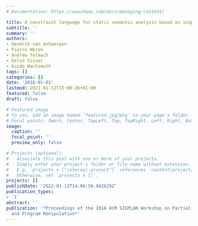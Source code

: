 ```yaml
---
# Documentation: https://wowchemy.com/docs/managing-content/

title: A constraint language for static semantic analysis based on scope graphs
subtitle: ''
summary: ''
authors:
- Hendrik van Antwerpen
- Pierre Néron
- Andrew Tolmach
- Eelco Visser
- Guido Wachsmuth
tags: []
categories: []
date: '2016-01-01'
lastmod: 2022-01-12T15:00:26+01:00
featured: false
draft: false

# Featured image
# To use, add an image named `featured.jpg/png` to your page's folder.
# Focal points: Smart, Center, TopLeft, Top, TopRight, Left, Right, BottomLeft, Bottom, BottomRight.
image:
  caption: ''
  focal_point: ''
  preview_only: false

# Projects (optional).
#   Associate this post with one or more of your projects.
#   Simply enter your project's folder or file name without extension.
#   E.g. `projects = ["internal-project"]` references `content/project/deep-learning/index.md`.
#   Otherwise, set `projects = []`.
projects: []
publishDate: '2022-01-12T14:06:56.942629Z'
publication_types:
- '1'
abstract: ''
publication: '*Proceedings of the 2016 ACM SIGPLAN Workshop on Partial Evaluation
  and Program Manipulation*'
---
```

